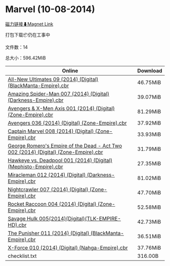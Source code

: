 # Marvel (10-08-2014)

[磁力链接⬇Magnet Link](magnet:?xt=urn:btih:e03a41010fca9bf65ac7f3d59a0e2c4698a36222&dn=Marvel%20%2810-08-2014%29)

打包下载📦仍在工事中

文件数：14

总大小：596.42MiB

Online | Download
--- | ---
[All-New Ultimates 09 (2014) (Digital) (BlackManta-Empire).cbr](https://github.com/alicewish/markdown/blob/master/comic/All-New-Ultimates-09-2014-Digital-BlackManta-Empire-cbr.md) | 46.75MiB
[Amazing Spider-Man 007 (2014) (Digital) (Darkness-Empire).cbr](https://github.com/alicewish/markdown/blob/master/comic/Amazing-Spider-Man-007-2014-Digital-Darkness-Empire-cbr.md) | 39.07MiB
[Avengers & X-Men  Axis 001 (2014) (Digital) (Zone-Empire).cbr](https://github.com/alicewish/markdown/blob/master/comic/Avengers-X-Men-Axis-001-2014-Digital-Zone-Empire-cbr.md) | 81.29MiB
[Avengers 036 (2014) (Digital) (Zone-Empire).cbr](https://github.com/alicewish/markdown/blob/master/comic/Avengers-036-2014-Digital-Zone-Empire-cbr.md) | 37.92MiB
[Captain Marvel 008 (2014) (Digital) (Zone-Empire).cbr](https://github.com/alicewish/markdown/blob/master/comic/Captain-Marvel-008-2014-Digital-Zone-Empire-cbr.md) | 33.93MiB
[George Romero's Empire of the Dead - Act Two 002 (2014) (Digital) (Zone-Empire).cbr](https://github.com/alicewish/markdown/blob/master/comic/George-Romeros-Empire-of-Dead-Act-Two-002-2014-Digital-Zone-Empire-cbr.md) | 31.79MiB
[Hawkeye vs. Deadpool 001 (2014) (Digital) (Mephisto-Empire).cbr](https://github.com/alicewish/markdown/blob/master/comic/Hawkeye-vs-Deadpool-001-2014-Digital-Mephisto-Empire-cbr.md) | 27.35MiB
[Miracleman 012 (2014) (Digital) (Darkness-Empire).cbr](https://github.com/alicewish/markdown/blob/master/comic/Miracleman-012-2014-Digital-Darkness-Empire-cbr.md) | 81.02MiB
[Nightcrawler 007 (2014) (Digital) (Zone-Empire).cbr](https://github.com/alicewish/markdown/blob/master/comic/Nightcrawler-007-2014-Digital-Zone-Empire-cbr.md) | 47.70MiB
[Rocket Raccoon 004 (2014) (Digital) (Zone-Empire).cbr](https://github.com/alicewish/markdown/blob/master/comic/Rocket-Raccoon-004-2014-Digital-Zone-Empire-cbr.md) | 52.58MiB
[Savage Hulk 005(2014)(Digital)(TLK-EMPIRE-HD).cbr](https://github.com/alicewish/markdown/blob/master/comic/Savage-Hulk-005-2014-Digital-TLK-EMPIRE-HD-cbr.md) | 42.73MiB
[The Punisher 011 (2014) (Digital) (BlackManta-Empire).cbr](https://github.com/alicewish/markdown/blob/master/comic/Punisher-011-2014-Digital-BlackManta-Empire-cbr.md) | 36.51MiB
[X-Force 010 (2014) (Digital) (Nahga-Empire).cbr](https://github.com/alicewish/markdown/blob/master/comic/X-Force-010-2014-Digital-Nahga-Empire-cbr.md) | 37.76MiB
checklist.txt | 316.00B